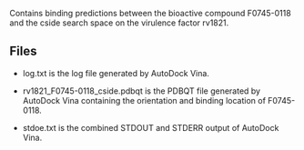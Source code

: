 Contains binding predictions between the bioactive compound F0745-0118 and the cside search space on the virulence factor rv1821.

## Files

- log.txt is the log file generated by AutoDock Vina.

- rv1821_F0745-0118_cside.pdbqt is the PDBQT file generated by AutoDock Vina containing the orientation and binding location of F0745-0118.

- stdoe.txt is the combined STDOUT and STDERR output of AutoDock Vina.

